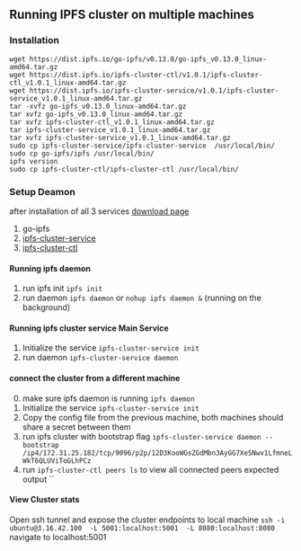 ## Running IPFS cluster on multiple machines 
### Installation 
```
wget https://dist.ipfs.io/go-ipfs/v0.13.0/go-ipfs_v0.13.0_linux-amd64.tar.gz
wget https://dist.ipfs.io/ipfs-cluster-ctl/v1.0.1/ipfs-cluster-ctl_v1.0.1_linux-amd64.tar.gz
wget https://dist.ipfs.io/ipfs-cluster-service/v1.0.1/ipfs-cluster-service_v1.0.1_linux-amd64.tar.gz
tar -xvfz go-ipfs_v0.13.0_linux-amd64.tar.gz
tar xvfz go-ipfs_v0.13.0_linux-amd64.tar.gz
tar xvfz ipfs-cluster-ctl_v1.0.1_linux-amd64.tar.gz
tar ipfs-cluster-service_v1.0.1_linux-amd64.tar.gz
tar xvfz ipfs-cluster-service_v1.0.1_linux-amd64.tar.gz
sudo cp ipfs-cluster-service/ipfs-cluster-service  /usr/local/bin/
sudo cp go-ipfs/ipfs /usr/local/bin/
ipfs version
sudo cp ipfs-cluster-ctl/ipfs-cluster-ctl /usr/local/bin/
```


### Setup Deamon
after installation of all 3 services [download page](https://ipfscluster.io/download/)
1. go-ipfs
2.   [ipfs-cluster-service](https://dist.ipfs.io/#ipfs-cluster-service)
3. [ipfs-cluster-ctl](https://dist.ipfs.io/#ipfs-cluster-ctl	)



#### Running ipfs daemon
1. run ipfs init `ipfs init`
2.  run daemon `ipfs daemon` or `nohup ipfs daemon &` (running on the background)


#### Running ipfs cluster service Main Service
1. Initialize the service `ipfs-cluster-service init`
2. run daemon `ipfs-cluster-service daemon`


#### connect the cluster from a different machine
0. make sure ipfs daemon is running `ipfs daemon`
 1. Initialize the service `ipfs-cluster-service init`
 2. Copy the config file from the previous machine, both machines should share a secret between them
 3. run ipfs cluster with bootstrap flag `ipfs-cluster-service daemon --bootstrap  /ip4/172.31.25.182/tcp/9096/p2p/12D3KooWGsZGdMbn3AyGG7XeSNwv1LfmneLWkT6QLUViToGLhPCz`
4. run `ipfs-cluster-ctl peers ls` to view all connected peers  expected output 
``


#### View Cluster stats 
Open ssh tunnel and expose the cluster endpoints to local machine
`ssh -i  ubuntu@3.16.42.100  -L 5001:localhost:5001  -L 8080:localhost:8080`
navigate to localhost:5001